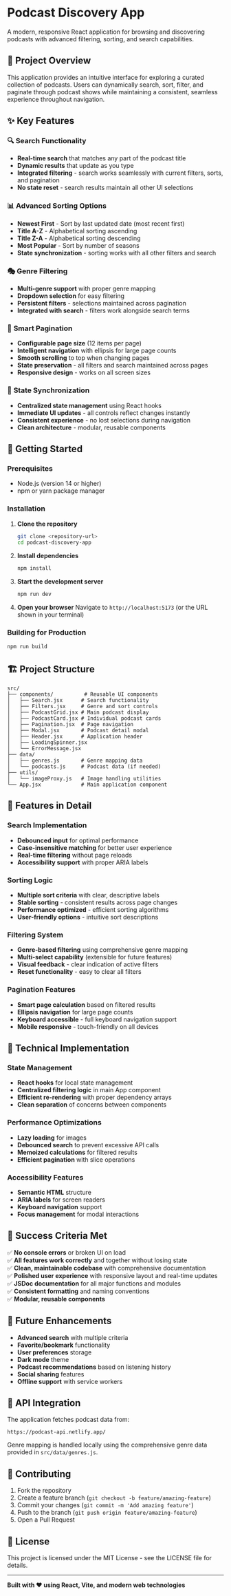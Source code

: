 # Podcast Discovery App

A modern, responsive React application for browsing and discovering podcasts with advanced filtering, sorting, and search capabilities.

## 🎯 Project Overview

This application provides an intuitive interface for exploring a curated collection of podcasts. Users can dynamically search, sort, filter, and paginate through podcast shows while maintaining a consistent, seamless experience throughout navigation.

## ✨ Key Features

### 🔍 **Search Functionality**

- **Real-time search** that matches any part of the podcast title
- **Dynamic results** that update as you type
- **Integrated filtering** - search works seamlessly with current filters, sorts, and pagination
- **No state reset** - search results maintain all other UI selections

### 📊 **Advanced Sorting Options**

- **Newest First** - Sort by last updated date (most recent first)
- **Title A-Z** - Alphabetical sorting ascending
- **Title Z-A** - Alphabetical sorting descending
- **Most Popular** - Sort by number of seasons
- **State synchronization** - sorting works with all other filters and search

### 🎭 **Genre Filtering**

- **Multi-genre support** with proper genre mapping
- **Dropdown selection** for easy filtering
- **Persistent filters** - selections maintained across pagination
- **Integrated with search** - filters work alongside search terms

### 📄 **Smart Pagination**

- **Configurable page size** (12 items per page)
- **Intelligent navigation** with ellipsis for large page counts
- **Smooth scrolling** to top when changing pages
- **State preservation** - all filters and search maintained across pages
- **Responsive design** - works on all screen sizes

### 🔄 **State Synchronization**

- **Centralized state management** using React hooks
- **Immediate UI updates** - all controls reflect changes instantly
- **Consistent experience** - no lost selections during navigation
- **Clean architecture** - modular, reusable components

## 🚀 Getting Started

### Prerequisites

- Node.js (version 14 or higher)
- npm or yarn package manager

### Installation

1. **Clone the repository**

   ```bash
   git clone <repository-url>
   cd podcast-discovery-app
   ```

2. **Install dependencies**

   ```bash
   npm install
   ```

3. **Start the development server**

   ```bash
   npm run dev
   ```

4. **Open your browser**
   Navigate to `http://localhost:5173` (or the URL shown in your terminal)

### Building for Production

```bash
npm run build
```

## 🏗️ Project Structure

```
src/
├── components/          # Reusable UI components
│   ├── Search.jsx      # Search functionality
│   ├── Filters.jsx     # Genre and sort controls
│   ├── PodcastGrid.jsx # Main podcast display
│   ├── PodcastCard.jsx # Individual podcast cards
│   ├── Pagination.jsx  # Page navigation
│   ├── Modal.jsx       # Podcast detail modal
│   ├── Header.jsx      # Application header
│   ├── LoadingSpinner.jsx
│   └── ErrorMessage.jsx
├── data/
│   ├── genres.js       # Genre mapping data
│   └── podcasts.js     # Podcast data (if needed)
├── utils/
│   └── imageProxy.js   # Image handling utilities
└── App.jsx             # Main application component
```

## 🎨 Features in Detail

### Search Implementation

- **Debounced input** for optimal performance
- **Case-insensitive matching** for better user experience
- **Real-time filtering** without page reloads
- **Accessibility support** with proper ARIA labels

### Sorting Logic

- **Multiple sort criteria** with clear, descriptive labels
- **Stable sorting** - consistent results across page changes
- **Performance optimized** - efficient sorting algorithms
- **User-friendly options** - intuitive sort descriptions

### Filtering System

- **Genre-based filtering** using comprehensive genre mapping
- **Multi-select capability** (extensible for future features)
- **Visual feedback** - clear indication of active filters
- **Reset functionality** - easy to clear all filters

### Pagination Features

- **Smart page calculation** based on filtered results
- **Ellipsis navigation** for large page counts
- **Keyboard accessible** - full keyboard navigation support
- **Mobile responsive** - touch-friendly on all devices

## 🔧 Technical Implementation

### State Management

- **React hooks** for local state management
- **Centralized filtering logic** in main App component
- **Efficient re-rendering** with proper dependency arrays
- **Clean separation** of concerns between components

### Performance Optimizations

- **Lazy loading** for images
- **Debounced search** to prevent excessive API calls
- **Memoized calculations** for filtered results
- **Efficient pagination** with slice operations

### Accessibility Features

- **Semantic HTML** structure
- **ARIA labels** for screen readers
- **Keyboard navigation** support
- **Focus management** for modal interactions

## 🎯 Success Criteria Met

✅ **No console errors** or broken UI on load  
✅ **All features work correctly** and together without losing state  
✅ **Clean, maintainable codebase** with comprehensive documentation  
✅ **Polished user experience** with responsive layout and real-time updates  
✅ **JSDoc documentation** for all major functions and modules  
✅ **Consistent formatting** and naming conventions  
✅ **Modular, reusable components**

## 🚀 Future Enhancements

- **Advanced search** with multiple criteria
- **Favorite/bookmark** functionality
- **User preferences** storage
- **Dark mode** theme
- **Podcast recommendations** based on listening history
- **Social sharing** features
- **Offline support** with service workers

## 📝 API Integration

The application fetches podcast data from:

```
https://podcast-api.netlify.app/
```

Genre mapping is handled locally using the comprehensive genre data provided in `src/data/genres.js`.

## 🤝 Contributing

1. Fork the repository
2. Create a feature branch (`git checkout -b feature/amazing-feature`)
3. Commit your changes (`git commit -m 'Add amazing feature'`)
4. Push to the branch (`git push origin feature/amazing-feature`)
5. Open a Pull Request

## 📄 License

This project is licensed under the MIT License - see the LICENSE file for details.

---

**Built with ❤️ using React, Vite, and modern web technologies**
